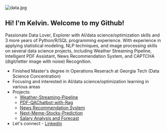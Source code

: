 
![data.jpg](https://github.com/TeKaiChou/TeKaiChou/blob/bd4098f16fdcdfafdf436bf2306148fe1b497cbe/data.jpg)

## Hi! I'm Kelvin. Welcome to my Github!

Passionate Data Lover, Explorer with AI/data science/optimization skills and 3 more years of Python/R/SQL programming experience. With experience in applying statistical modeling, NLP techniques, and image processing skills on several data science projects, including Weather Streaming Pipeline, Intelligent PDF Assistant, News Recommendation System, and CAPTCHA (digit/letter image with noise) Recognition. 

- Finished Master's degree in Operations Reserach at Georgia Tech (Data Science Concentration)
- Focusing and interested in AI/data science/optimization learning in various areas
- Projects:
  - [Weather-Streaming-Pipeline](https://github.com/TeKaiChou/Weather-Streaming)
  - [PDF-QAChatbot-with-Rag](https://github.com/TeKaiChou/PDF-QAChatbot-with-Rag)
  - [News Recommendation System](https://github.com/TeKaiChou/News-Recommender-System)
  - [Next-Meme-Stocks-Prediction](https://github.com/TeKaiChou/Next-Meme-Stocks-Prediction.git)
  - [Salary Analysis and Forecast](https://github.com/TeKaiChou/Salary-Analysis-and-Forecast)
- Let's connect - [Linkedin](https://www.linkedin.com/in/tekaichou/)
